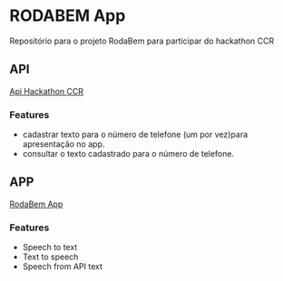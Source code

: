 # RODABEM App
Repositório para o projeto RodaBem para participar do hackathon CCR

## API

[Api Hackathon CCR](https://hackathon-ccr.azurewebsites.net/)

### Features
- cadastrar texto para o número de telefone (um por vez)para apresentação no app.
- consultar o texto cadastrado para o número de telefone.

## APP
[RodaBem App](https://xd.adobe.com/view/c8ea01eb-2819-4ce8-4d29-20f90683ff4d-bedb/screen/922a1739-23ca-4d81-af5f-a2838b79d288/)

### Features
- Speech to text
- Text to speech
- Speech from API text
